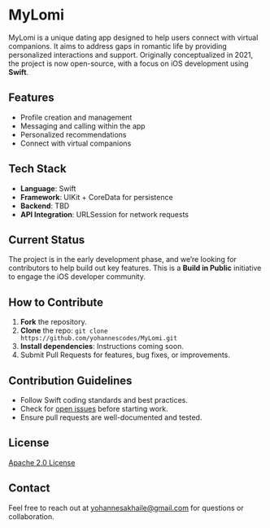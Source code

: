 # MyLomi

MyLomi is a unique dating app designed to help users connect with virtual companions. It aims to address gaps in romantic life by providing personalized interactions and support. Originally conceptualized in 2021, the project is now open-source, with a focus on iOS development using **Swift**.

## Features
- Profile creation and management
- Messaging and calling within the app
- Personalized recommendations
- Connect with virtual companions

## Tech Stack
- **Language**: Swift
- **Framework**: UIKit + CoreData for persistence
- **Backend**: TBD
- **API Integration**: URLSession for network requests

## Current Status
The project is in the early development phase, and we’re looking for contributors to help build out key features. This is a **Build in Public** initiative to engage the iOS developer community.

## How to Contribute
1. **Fork** the repository.
2. **Clone** the repo: `git clone https://github.com/yohannescodes/MyLomi.git`
3. **Install dependencies**: Instructions coming soon.
4. Submit Pull Requests for features, bug fixes, or improvements.

## Contribution Guidelines
- Follow Swift coding standards and best practices.
- Check for [open issues](https://github.com/yohannescodes/MyLomi/issues) before starting work.
- Ensure pull requests are well-documented and tested.

## License
[Apache 2.0 License](LICENSE)

## Contact
Feel free to reach out at yohannesakhaile@gmail.com for questions or collaboration.
